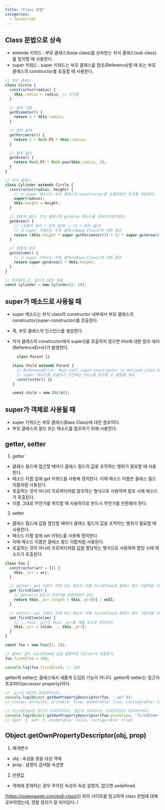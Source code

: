 ```yaml
---
title: "Class 문법"
categories:
  - JavaScript
---
```


## Class 문법으로 상속
- extends 키워드 : 부모 클래스(base class)를 상속받는 자식 클래스(sub class)를 정의할 때 사용한다.
- super 키워드 : super 키워드는 부모 클래스를 참조(Reference)할 때 또는 부모 클래스의 constructor를 호출할 때 사용한다.

```js
// 부모 클래스
class Circle {
  constructor(radius) {
    this.radius = radius; // 반지름
  }

  // 원의 지름
  getDiameter() {
    return 2 * this.radius;
  }

  // 원의 둘레
  getPerimeter() {
    return 2 * Math.PI * this.radius;
  }

  // 원의 넓이
  getArea() {
    return Math.PI * Math.pow(this.radius, 2);
  }
}
```

```js
// 자식 클래스
class Cylinder extends Circle {
  constructor(radius, height) {
    // ① super 메소드는 부모 클래스의 constructor를 호출하면서 인수를 전달한다.
    super(radius);
    this.height = height;
  }

  // 원통의 넓이: 부모 클래스의 getArea 메소드를 오버라이딩하였다.
  getArea() {
    // (원통의 높이 * 원의 둘레) + (2 * 원의 넓이)
    // ② super 키워드는 부모 클래스(Base Class)에 대한 참조
    return (this.height * super.getPerimeter()) + (2 * super.getArea());
  }

  // 원통의 부피
  getVolume() {
    // ② super 키워드는 부모 클래스(Base Class)에 대한 참조
    return super.getArea() * this.height;
  }
}

// 반지름이 2, 높이가 10인 원통
const cylinder = new Cylinder(2, 10);
```

## super가 메소드로 사용될 때
- super 메소드는 자식 class의 constructor 내부에서 부모 클래스의 constructor(super-constructor)를 호출한다. 
- 즉, 부모 클래스의 인스턴스를 생성한다. 
- 자식 클래스의 constructor에서 super()를 호출하지 않으면 this에 대한 참조 에러(ReferenceError)가 발생한다.

  ```js
    class Parent {}

  class Child extends Parent {
    // ReferenceError: Must call super constructor in derived class before accessing 'this' or returning from derived constructor
    // super 메소드를 호출하기 이전에는 this를 참조할 수 없음을 의미
    constructor() {}
  }

  const child = new Child();
  ```

## super가 객체로 사용될 때  
- super 키워드는 부모 클래스(Base Class)에 대한 참조이다.
- 부모 클래스의 필드 또는 메소드를 참조하기 위해 사용한다.
  
## getter, setter
1. getter
  - 클래스 필드에 접근할 때마다 클래스 필드의 값을 조작하는 행위가 필요할 때 사용한다. 
  - 메소드 이름 앞에 get 키워드를 사용해 정의한다. 이때 메소드 이름은 클래스 필드 이름처럼 사용된다.
  - 호출하는 것이 아니라 프로퍼티처럼 참조하는 형식으로 사용하며 참조 시에 메소드가 호출된다.
  - 이름 그대로 무언가를 취득할 때 사용하므로 반드시 무언가를 반환해야 한다.
  
2. setter
  - 클래스 필드에 값을 할당할 때마다 클래스 필드의 값을 조작하는 행위가 필요할 때 사용한다.
  - 메소드 이름 앞에 set 키워드를 사용해 정의한다.
  - 이때 메소드 이름은 클래스 필드 이름처럼 사용된다.
  - 호출하는 것이 아니라 프로퍼티처럼 값을 할당하는 형식으로 사용하며 할당 시에 메소드가 호출된다.
  
```js
class Foo {
  constructor(arr = []) {
    this._arr = arr;
  }

  // getter: get 키워드 뒤에 오는 메소드 이름 firstElem은 클래스 필드 이름처럼 사용된다.
  get firstElem() {
    // getter는 반드시 무언가를 반환하여야 한다.
    return this._arr.length ? this._arr[0] : null;
  }

  // setter: set 키워드 뒤에 오는 메소드 이름 firstElem은 클래스 필드 이름처럼 사용된다.
  set firstElem(elem) {
    // ...this._arr은 this._arr를 개별 요소로 분리한다
    this._arr = [elem, ...this._arr];
  }
}

const foo = new Foo([1, 2]);

// 클래스 필드 lastElem에 값을 할당하면 setter가 호출된다.
foo.firstElem = 100;

console.log(foo.firstElem); // 100
```

getter와 setter는 클래스에서 새롭게 도입된 기능이 아니다. getter와 setter는 접근자 프로퍼티(accessor property)이다.

```js
// _arr은 데이터 프로퍼티이다.
console.log(Object.getOwnPropertyDescriptor(foo, '_arr'));
// {value: Array(2), writable: true, enumerable: true, configurable: true}

// firstElem은 접근자 프로퍼티이다. 접근자 프로퍼티는 프로토타입의 프로퍼티이다.
console.log(Object.getOwnPropertyDescriptor(Foo.prototype, 'firstElem'));
// {get: ƒ, set: ƒ, enumerable: false, configurable: true}
```

## Object.getOwnPropertyDescriptor(obj, prop)
1. 매개변수<br>
  - obj : 속성을 찾을 대상 객체<br>
  - prop : 설명이 검색될 속성명
2. 반환값<br>
  - 객체에 존재하는 경우 주어진 속성의 속성 설명자, 없으면 undefined.
   

[https://poiemaweb.com/es6-class]()
위의 사이트를 참고하여 class 문법에 대해 공부하였는데, 정말 정리가 잘 되어있다..!
